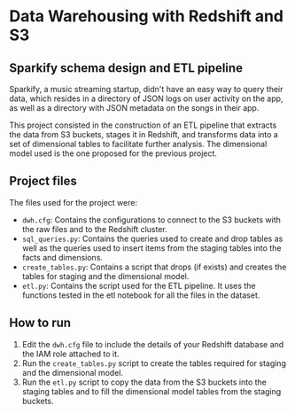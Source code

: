 # Data Warehousing with Redshift and S3

## Sparkify schema design and ETL pipeline
Sparkify, a music streaming startup, didn't have an easy way to query their data, which resides in a directory of JSON logs on user activity on the app, as well as a directory with JSON metadata on the songs in their app.

This project consisted in the construction of an ETL pipeline that extracts the data from S3 buckets, stages it in Redshift, and transforms data into a set of dimensional tables to facilitate further analysis. The dimensional model used is the one proposed for the previous project.

## Project files
The files used for the project were:
* `dwh.cfg`: Contains the configurations to connect to the S3 buckets with the raw files and to the Redshift cluster.
* `sql_queries.py`: Contains the queries used to create and drop tables as well as the queries used to insert items from the staging tables into the facts and dimensions.
* `create_tables.py`: Contains a script that drops (if exists) and creates the tables for staging and the dimensional model. 
* `etl.py`: Contains the script used for the ETL pipeline. It uses the functions tested in the etl notebook for all the files in the dataset.

## How to run
1. Edit the `dwh.cfg` file to include the details of your Redshift database and the IAM role attached to it.
2. Run the `create_tables.py` script to create the tables required for staging and the dimensional model.
3. Run the `etl.py` script to copy the data from the S3 buckets into the staging tables and to fill the dimensional model tables from the staging buckets.